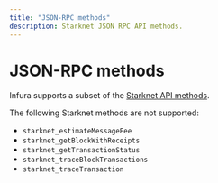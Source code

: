 ```yaml
---
title: "JSON-RPC methods"
description: Starknet JSON RPC API methods.
---
```


# JSON-RPC methods

Infura supports a subset of the [Starknet API methods](https://github.com/starkware-libs/starknet-specs/).

The following Starknet methods are not supported:

- `starknet_estimateMessageFee`
- `starknet_getBlockWithReceipts`
- `starknet_getTransactionStatus`
- `starknet_traceBlockTransactions`
- `starknet_traceTransaction`
